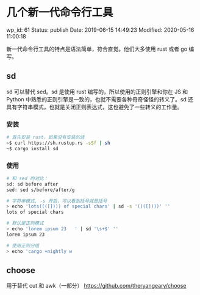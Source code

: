 # 几个新一代命令行工具


wp_id: 61
Status: publish
Date: 2019-06-15 14:49:23
Modified: 2020-05-16 11:00:18


新一代命令行工具的特点是语法简单，符合直觉。他们大多使用 rust 或者 go 编写。

## sd

sd 可以替代 sed。sd 是使用 rust 编写的，所以使用的正则引擎和你在 JS 和 Python 中熟悉的正则引擎是一致的，也就不需要各种奇奇怪怪的转义了。sd 还具有字符串模式，也就是关闭正则表达式，这也避免了一些转义的工作量。

### 安装

```bash
# 首先安装 rust，如果没有安装的话
~$ curl https://sh.rustup.rs -sSf | sh
~$ cargo install sd
```

### 使用

```bash
# 和 sed 的对比：
sd: sd before after
sed: sed s/before/after/g

# 字符串模式, -s 开启，可以看到括号就是括号
> echo 'lots((([]))) of special chars' | sd -s '((([])))' ''
lots of special chars

# 默认是正则模式
> echo 'lorem ipsum 23   ' | sd '\s+$' ''
lorem ipsum 23

# 使用正则分组
> echo 'cargo +nightly w
```

## choose

用于替代 cut 和 awk（一部分）
https://github.com/theryangeary/choose